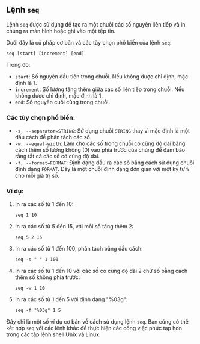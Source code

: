 ## Lệnh `seq`

Lệnh `seq` được sử dụng để tạo ra một chuỗi các số nguyên liên tiếp và in chúng ra màn hình hoặc ghi vào một tệp tin. 

Dưới đây là cú pháp cơ bản và các tùy chọn phổ biến của lệnh `seq`:

```
seq [start] [increment] [end]
```

Trong đó:
- `start`: Số nguyên đầu tiên trong chuỗi. Nếu không được chỉ định, mặc định là 1.
- `increment`: Số lượng tăng thêm giữa các số liên tiếp trong chuỗi. Nếu không được chỉ định, mặc định là 1.
- `end`: Số nguyên cuối cùng trong chuỗi.

### Các tùy chọn phổ biến:
- `-s, --separator=STRING`: Sử dụng chuỗi `STRING` thay vì mặc định là một dấu cách để phân tách các số.
- `-w, --equal-width`: Làm cho các số trong chuỗi có cùng độ dài bằng cách thêm số lượng không (0) vào phía trước của chúng để đảm bảo rằng tất cả các số có cùng độ dài.
- `-f, --format=FORMAT`: Định dạng đầu ra các số bằng cách sử dụng chuỗi định dạng `FORMAT`. Đây là một chuỗi định dạng đơn giản với một ký tự `%` cho mỗi giá trị số.

### Ví dụ:
1. In ra các số từ 1 đến 10:
   ```
   seq 1 10
   ```

2. In ra các số từ 5 đến 15, với mỗi số tăng thêm 2:
   ```
   seq 5 2 15
   ```

3. In ra các số từ 1 đến 100, phân tách bằng dấu cách:
   ```
   seq -s " " 1 100
   ```

4. In ra các số từ 1 đến 10 với các số có cùng độ dài 2 chữ số bằng cách thêm số không phía trước:
   ```
   seq -w 1 10
   ```

5. In ra các số từ 1 đến 5 với định dạng "%03g":
   ```
   seq -f "%03g" 1 5
   ```

Đây chỉ là một số ví dụ cơ bản về cách sử dụng lệnh `seq`. Bạn cũng có thể kết hợp `seq` với các lệnh khác để thực hiện các công việc phức tạp hơn trong các tập lệnh shell Unix và Linux.